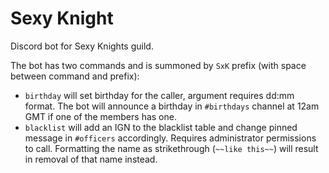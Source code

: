 # Sexy Knight
Discord bot for Sexy Knights guild.

The bot has two commands and is summoned by `SxK` prefix (with space between command and prefix):
- `birthday` will set birthday for the caller, argument requires dd:mm format. The bot will announce a birthday in `#birthdays` channel at 12am GMT if one of the members has one.
- `blacklist` will add an IGN to the blacklist table and change pinned message in `#officers` accordingly. Requires administrator permissions to call. Formatting the name as strikethrough (`~~like this~~`) will result in removal of that name instead.
